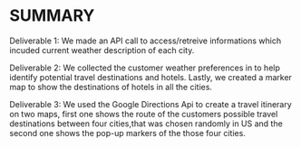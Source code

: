 # SUMMARY

Deliverable 1: We made an API call to access/retreive informations which incuded current weather description of each city.

Deliverable 2: We collected the customer weather preferences in to help identify potential travel destinations and hotels. Lastly, we created a marker map to show the destinations of hotels in all the cities.

Deliverable 3: We used the Google Directions Api to create a travel itinerary on two maps, first one shows the route of the customers possible travel destinations  between four cities,that was chosen randomly in US and the second one shows the pop-up markers of the those four cities.
